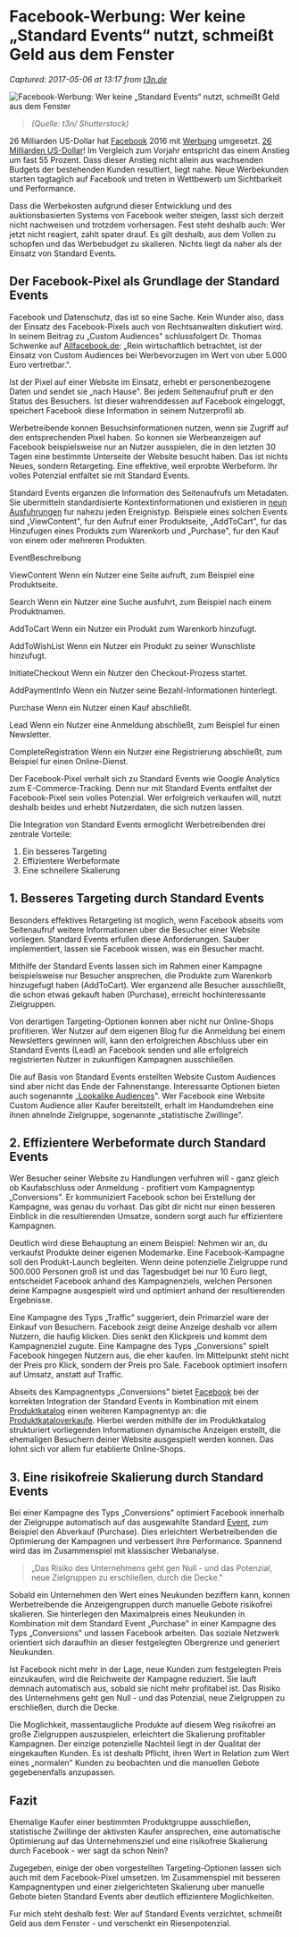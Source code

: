 # Facebook-Werbung: Wer keine „Standard Events“ nutzt, schmeißt Geld aus dem Fenster

_Captured: 2017-05-06 at 13:17 from [t3n.de](http://t3n.de/news/facebook-werbung-standard-events-818666/)_

![    Facebook-Werbung: Wer keine „Standard Events“ nutzt, schmeißt Geld aus dem Fenster
](http://img.t3n.sc/news/wp-content/uploads/2017/04/facebook-werbung-standard-events.png?auto=compress%2Cformat&fit=crop&fm=jpg&h=347&ixlib=php-1.1.0&q=65&w=620&s=8df7336c01e20f0f879c92bf403d7cad)

> _(Quelle: t3n/ Shutterstock)_

26 Milliarden US-Dollar hat [Facebook](http://t3n.de/tag/facebook) 2016 mit [Werbung](http://t3n.de/tag/werbung) umgesetzt. [26 Milliarden US-Dollar](http://www.thomashutter.com/index.php/2017/02/facebook-aktuelle-zahlen-zu-facebook-q42016/)! Im Vergleich zum Vorjahr entspricht das einem Anstieg um fast 55 Prozent. Dass dieser Anstieg nicht allein aus wachsenden Budgets der bestehenden Kunden resultiert, liegt nahe. Neue Werbekunden starten tagtaglich auf Facebook und treten in Wettbewerb um Sichtbarkeit und Performance.

Dass die Werbekosten aufgrund dieser Entwicklung und des auktionsbasierten Systems von Facebook weiter steigen, lasst sich derzeit nicht nachweisen und trotzdem vorhersagen. Fest steht deshalb auch: Wer jetzt nicht reagiert, zahlt spater drauf. Es gilt deshalb, aus dem Vollen zu schopfen und das Werbebudget zu skalieren. Nichts liegt da naher als der Einsatz von Standard Events.

## Der Facebook-Pixel als Grundlage der Standard Events

Facebook und Datenschutz, das ist so eine Sache. Kein Wunder also, dass der Einsatz des Facebook-Pixels auch von Rechtsanwalten diskutiert wird. In seinem Beitrag zu „Custom Audiences" schlussfolgert Dr. Thomas Schwenke auf [Allfacebook.de](https://allfacebook.de/policy/whitepaper-custom-audiences-und-datenschutz-bei-facebook-twitter-und-google): „Rein wirtschaftlich betrachtet, ist der Einsatz von Custom Audiences bei Werbevorzugen im Wert von uber 5.000 Euro vertretbar.".

Ist der Pixel auf einer Website im Einsatz, erhebt er personenbezogene Daten und sendet sie „nach Hause". Bei jedem Seitenaufruf pruft er den Status des Besuchers. Ist dieser wahrenddessen auf Facebook eingeloggt, speichert Facebook diese Information in seinem Nutzerprofil ab.

Werbetreibende konnen Besuchsinformationen nutzen, wenn sie Zugriff auf den entsprechenden Pixel haben. So konnen sie Werbeanzeigen auf Facebook beispielsweise nur an Nutzer ausspielen, die in den letzten 30 Tagen eine bestimmte Unterseite der Website besucht haben. Das ist nichts Neues, sondern Retargeting. Eine effektive, weil erprobte Werbeform. Ihr volles Potenzial entfaltet sie mit Standard Events.

Standard Events erganzen die Information des Seitenaufrufs um Metadaten. Sie ubermitteln standardisierte Kontextinformationen und existieren in [neun Ausfuhrungen](https://developers.facebook.com/docs/marketing-api/audiences-api/pixel) fur nahezu jeden Ereignistyp. Beispiele eines solchen Events sind „ViewContent", fur den Aufruf einer Produktseite, „AddToCart", fur das Hinzufugen eines Produkts zum Warenkorb und „Purchase", fur den Kauf von einem oder mehreren Produkten.

EventBeschreibung

ViewContent
Wenn ein Nutzer eine Seite aufruft, zum Beispiel eine Produktseite.

Search
Wenn ein Nutzer eine Suche ausfuhrt, zum Beispiel nach einem Produktnamen.

AddToCart
Wenn ein Nutzer ein Produkt zum Warenkorb hinzufugt.

AddToWishList
Wenn ein Nutzer ein Produkt zu seiner Wunschliste hinzufugt.

InitiateCheckout
Wenn ein Nutzer den Checkout-Prozess startet.

AddPaymentInfo
Wenn ein Nutzer seine Bezahl-Informationen hinterlegt.

Purchase
Wenn ein Nutzer einen Kauf abschließt.

Lead
Wenn ein Nutzer eine Anmeldung abschließt, zum Beispiel fur einen Newsletter.

CompleteRegistration
Wenn ein Nutzer eine Registrierung abschließt, zum Beispiel fur einen Online-Dienst.

Der Facebook-Pixel verhalt sich zu Standard Events wie Google Analytics zum E-Commerce-Tracking. Denn nur mit Standard Events entfaltet der Facebook-Pixel sein volles Potenzial. Wer erfolgreich verkaufen will, nutzt deshalb beides und erhebt Nutzerdaten, die sich nutzen lassen.

Die Integration von Standard Events ermoglicht Werbetreibenden drei zentrale Vorteile:

  1. Ein besseres Targeting
  2. Effizientere Werbeformate
  3. Eine schnellere Skalierung

## 1\. Besseres Targeting durch Standard Events

Besonders effektives Retargeting ist moglich, wenn Facebook abseits vom Seitenaufruf weitere Informationen uber die Besucher einer Website vorliegen. Standard Events erfullen diese Anforderungen. Sauber implementiert, lassen sie Facebook wissen, was ein Besucher macht.

Mithilfe der Standard Events lassen sich im Rahmen einer Kampagne beispielsweise nur Besucher ansprechen, die Produkte zum Warenkorb hinzugefugt haben (AddToCart). Wer erganzend alle Besucher ausschließt, die schon etwas gekauft haben (Purchase), erreicht hochinteressante Zielgruppen.

Von derartigen Targeting-Optionen konnen aber nicht nur Online-Shops profitieren. Wer Nutzer auf dem eigenen Blog fur die Anmeldung bei einem Newsletters gewinnen will, kann den erfolgreichen Abschluss uber ein Standard Events (Lead) an Facebook senden und alle erfolgreich registrierten Nutzer in zukunftigen Kampagnen ausschließen.

Die auf Basis von Standard Events erstellten Website Custom Audiences sind aber nicht das Ende der Fahnenstange. Interessante Optionen bieten auch sogenannte „[Lookalike Audiences](https://www.facebook.com/business/help/164749007013531)". Wer Facebook eine Website Custom Audience aller Kaufer bereitstellt, erhalt im Handumdrehen eine ihnen ahnelnde Zielgruppe, sogenannte „statistische Zwillinge".

## 2\. Effizientere Werbeformate durch Standard Events

Wer Besucher seiner Website zu Handlungen verfuhren will - ganz gleich ob Kaufabschluss oder Anmeldung - profitiert vom Kampagnentyp „Conversions". Er kommuniziert Facebook schon bei Erstellung der Kampagne, was genau du vorhast. Das gibt dir nicht nur einen besseren Einblick in die resultierenden Umsatze, sondern sorgt auch fur effizientere Kampagnen.

Deutlich wird diese Behauptung an einem Beispiel: Nehmen wir an, du verkaufst Produkte deiner eigenen Modemarke. Eine Facebook-Kampagne soll den Produkt-Launch begleiten. Wenn deine potenzielle Zielgruppe rund 500.000 Personen groß ist und das Tagesbudget bei nur 10 Euro liegt, entscheidet Facebook anhand des Kampagnenziels, welchen Personen deine Kampagne ausgespielt wird und optimiert anhand der resultierenden Ergebnisse.

Eine Kampagne des Typs „Traffic" suggeriert, dein Primarziel ware der Einkauf von Besuchern. Facebook zeigt deine Anzeige deshalb vor allem Nutzern, die haufig klicken. Dies senkt den Klickpreis und kommt dem Kampagnenziel zugute. Eine Kampagne des Typs „Conversions" spielt Facebook hingegen Nutzern aus, die eher kaufen. Im Mittelpunkt steht nicht der Preis pro Klick, sondern der Preis pro Sale. Facebook optimiert insofern auf Umsatz, anstatt auf Traffic.

  


Abseits des Kampagnentyps „Conversions" bietet [Facebook](http://t3n.de/tag/facebook) bei der korrekten Integration der Standard Events in Kombination mit einem [Produktkatalog](https://www.facebook.com/business/help/1397294963910848) einen weiteren Kampagnentyp an: die [Produktkataloverkaufe](https://www.facebook.com/business/help/852286144829792). Hierbei werden mithilfe der im Produktkatalog strukturiert vorliegenden Informationen dynamische Anzeigen erstellt, die ehemaligen Besuchern deiner Website ausgespielt werden konnen. Das lohnt sich vor allem fur etablierte Online-Shops.

## 3\. Eine risikofreie Skalierung durch Standard Events

Bei einer Kampagne des Typs „Conversions" optimiert Facebook innerhalb der Zielgruppe automatisch auf das ausgewahlte Standard [Event](http://t3n.de/tag/veranstaltungen-und-events), zum Beispiel den Abverkauf (Purchase). Dies erleichtert Werbetreibenden die Optimierung der Kampagnen und verbessert ihre Performance. Spannend wird das im Zusammenspiel mit klassischer Webanalyse.

> „Das Risiko des Unternehmens geht gen Null - und das Potenzial, neue Zielgruppen zu erschließen, durch die Decke."

Sobald ein Unternehmen den Wert eines Neukunden beziffern kann, konnen Werbetreibende die Anzeigengruppen durch manuelle Gebote risikofrei skalieren. Sie hinterlegen den Maximalpreis eines Neukunden in Kombination mit dem Standard Event „Purchase" in einer Kampagne des Typs „Conversions" und lassen Facebook arbeiten. Das soziale Netzwerk orientiert sich daraufhin an dieser festgelegten Obergrenze und generiert Neukunden.

Ist Facebook nicht mehr in der Lage, neue Kunden zum festgelegten Preis einzukaufen, wird die Reichweite der Kampagne reduziert. Sie lauft demnach automatisch aus, sobald sie nicht mehr profitabel ist. Das Risiko des Unternehmens geht gen Null - und das Potenzial, neue Zielgruppen zu erschließen, durch die Decke.

Die Moglichkeit, massentaugliche Produkte auf diesem Weg risikofrei an große Zielgruppen auszuspielen, erleichtert die Skalierung profitabler Kampagnen. Der einzige potenzielle Nachteil liegt in der Qualitat der eingekauften Kunden. Es ist deshalb Pflicht, ihren Wert in Relation zum Wert eines „normalen" Kunden zu beobachten und die manuellen Gebote gegebenenfalls anzupassen.

## Fazit

Ehemalige Kaufer einer bestimmten Produktgruppe ausschließen, statistische Zwillinge der aktivsten Kaufer ansprechen, eine automatische Optimierung auf das Unternehmensziel und eine risikofreie Skalierung durch Facebook - wer sagt da schon Nein?

Zugegeben, einige der oben vorgestellten Targeting-Optionen lassen sich auch mit dem Facebook-Pixel umsetzen. Im Zusammenspiel mit besseren Kampagnentypen und einer zielgerichteten Skalierung uber manuelle Gebote bieten Standard Events aber deutlich effizientere Moglichkeiten.

Fur mich steht deshalb fest: Wer auf Standard Events verzichtet, schmeißt Geld aus dem Fenster - und verschenkt ein Riesenpotenzial.
